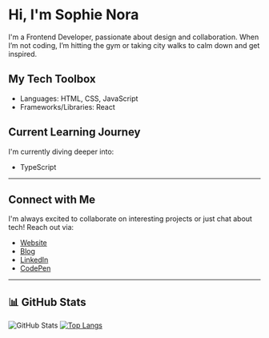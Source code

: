 # Hi, I'm Sophie Nora

I'm a Frontend Developer, passionate about design and collaboration. 
When I’m not coding, I’m hitting the gym
or taking city walks to calm down 
and get inspired.


## My Tech Toolbox
- Languages: HTML, CSS, JavaScript
- Frameworks/Libraries: React

## Current Learning Journey
I'm currently diving deeper into:
- TypeScript

---

## Connect with Me
I'm always excited to collaborate on interesting projects or just chat about tech! Reach out via:

- [Website](https://sophienora.codes)
- [Blog](https://noracodes.hashnode.dev)
- [LinkedIn](https://www.linkedin.com/feed/)
- [CodePen](https://codepen.io/zofienora)

---

## 📊 GitHub Stats
![GitHub Stats](https://github-readme-stats.vercel.app/api?username=zofienora&show_icons=true&theme=radical)
[![Top Langs](https://github-readme-stats.vercel.app/api/top-langs/?username=zofienora&layout=compact&theme=radical)](https://github.com/anuraghazra/github-readme-stats)

